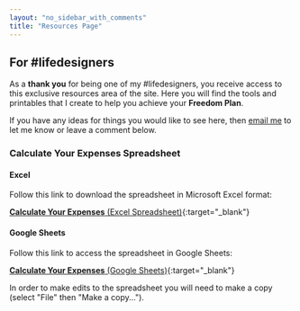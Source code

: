```yaml
---
layout: "no_sidebar_with_comments"
title: "Resources Page"
---
```

## For #lifedesigners

As a **thank you** for being one of my #lifedesigners, you receive access to this exclusive resources area of the site. Here you will find the tools and printables that I create to help you achieve your **Freedom Plan**.

If you have any ideas for things you would like to see here, then [email me](mailto:hello@inspiringlifedesign.com) to let me know or leave a comment below.

 <div class="separator-2"></div>

### Calculate Your Expenses Spreadsheet
#### Excel
Follow this link to download the spreadsheet in Microsoft Excel format:

[**Calculate Your Expenses** (Excel Spreadsheet)](/downloads/Calculate_Your_Expenses.xlsx){:target="_blank"}


#### Google Sheets
Follow this link to access the spreadsheet in Google Sheets:

[**Calculate Your Expenses** (Google Sheets)](https://docs.google.com/spreadsheets/d/10HOv_iYavga6o3FwxeoSZVw-AMy6Oxfa4th86dASDHw/edit?usp=sharing){:target="_blank"}

In order to make edits to the spreadsheet you will need to make a copy (select "File" then "Make a copy...").

 <div class="separator-2"></div>


